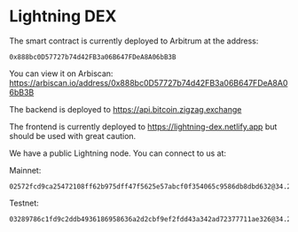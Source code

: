 # Lightning DEX

The smart contract is currently deployed to Arbitrum at the address: 

```
0x888bc0D57727b74d42FB3a06B647FDeA8A06bB3B
```

You can view it on Arbiscan: https://arbiscan.io/address/0x888bc0D57727b74d42FB3a06B647FDeA8A06bB3B

The backend is deployed to https://api.bitcoin.zigzag.exchange

The frontend is currently deployed to https://lightning-dex.netlify.app but should be used with great caution.  

We have a public Lightning node. You can connect to us at: 

Mainnet: 
```
02572fcd9ca25472108ff62b975dff47f5625e57abcf0f354065c9586db8dbd632@34.214.120.115:9735
```

Testnet: 
```
03289786c1fd9c2ddb4936186958636a2d2cbf9ef2fdd43a342ad72377711ae326@34.214.120.115:19735
```
